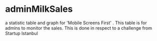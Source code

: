 # adminMilkSales
a statistic table and graph for 'Mobile Screens First' . This table is for admins to monitor the sales. This is done in respect to a challenge from Startup Istanbul
